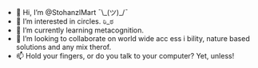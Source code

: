 - 👋 Hi, I’m @StohanzlMart ¯\\\_(ツ)\_/¯
- 👀 I’m interested in circles. ಠಿ_ಠ
- 🌱 I’m currently learning metacognition.
- 💞️ I’m looking to collaborate on world wide acc ess i bility, nature based solutions and any mix therof. 
- 📫 Hold your fingers, or do you talk to your computer? Yet, unless!

<!---
StohanzlMart/StohanzlMart is a ✨ special ✨ repository because its `README.md` (this file) appears on your GitHub profile.
You can click the Preview link to take a look at your changes.
--->
